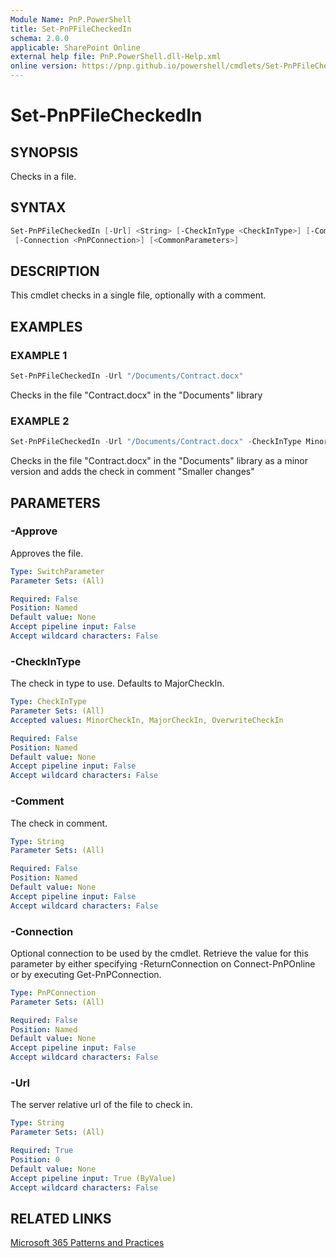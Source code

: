 ```yaml
---
Module Name: PnP.PowerShell
title: Set-PnPFileCheckedIn
schema: 2.0.0
applicable: SharePoint Online
external help file: PnP.PowerShell.dll-Help.xml
online version: https://pnp.github.io/powershell/cmdlets/Set-PnPFileCheckedIn.html
---
```

 
# Set-PnPFileCheckedIn

## SYNOPSIS
Checks in a file.

## SYNTAX

```powershell
Set-PnPFileCheckedIn [-Url] <String> [-CheckInType <CheckInType>] [-Comment <String>] [-Approve]
 [-Connection <PnPConnection>] [<CommonParameters>]
```

## DESCRIPTION
This cmdlet checks in a single file, optionally with a comment.

## EXAMPLES

### EXAMPLE 1
```powershell
Set-PnPFileCheckedIn -Url "/Documents/Contract.docx"
```

Checks in the file "Contract.docx" in the "Documents" library

### EXAMPLE 2
```powershell
Set-PnPFileCheckedIn -Url "/Documents/Contract.docx" -CheckInType MinorCheckIn -Comment "Smaller changes"
```

Checks in the file "Contract.docx" in the "Documents" library as a minor version and adds the check in comment "Smaller changes"

## PARAMETERS

### -Approve
Approves the file.

```yaml
Type: SwitchParameter
Parameter Sets: (All)

Required: False
Position: Named
Default value: None
Accept pipeline input: False
Accept wildcard characters: False
```

### -CheckInType
The check in type to use. Defaults to MajorCheckIn.

```yaml
Type: CheckInType
Parameter Sets: (All)
Accepted values: MinorCheckIn, MajorCheckIn, OverwriteCheckIn

Required: False
Position: Named
Default value: None
Accept pipeline input: False
Accept wildcard characters: False
```

### -Comment
The check in comment.

```yaml
Type: String
Parameter Sets: (All)

Required: False
Position: Named
Default value: None
Accept pipeline input: False
Accept wildcard characters: False
```

### -Connection
Optional connection to be used by the cmdlet. Retrieve the value for this parameter by either specifying -ReturnConnection on Connect-PnPOnline or by executing Get-PnPConnection.

```yaml
Type: PnPConnection
Parameter Sets: (All)

Required: False
Position: Named
Default value: None
Accept pipeline input: False
Accept wildcard characters: False
```

### -Url
The server relative url of the file to check in.

```yaml
Type: String
Parameter Sets: (All)

Required: True
Position: 0
Default value: None
Accept pipeline input: True (ByValue)
Accept wildcard characters: False
```



## RELATED LINKS

[Microsoft 365 Patterns and Practices](https://aka.ms/m365pnp)

